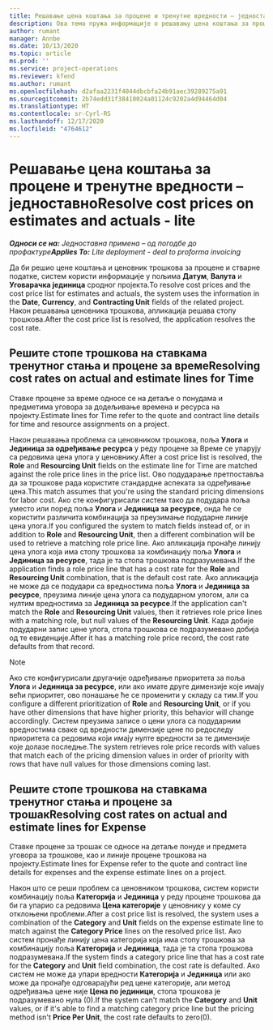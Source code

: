 ```yaml
---
title: Решавање цена коштања за процене и тренутне вредности – једноставно
description: Ова тема пружа информације о решавању цена коштања за процене и тренутно стање.
author: rumant
manager: Annbe
ms.date: 10/13/2020
ms.topic: article
ms.prod: ''
ms.service: project-operations
ms.reviewer: kfend
ms.author: rumant
ms.openlocfilehash: d2afaa2231f4044dbcbfa24b91aec39289275a91
ms.sourcegitcommit: 2b74edd31f38410024a01124c9202a4d94464d04
ms.translationtype: HT
ms.contentlocale: sr-Cyrl-RS
ms.lasthandoff: 12/17/2020
ms.locfileid: "4764612"
---
```

# <a name="resolve-cost-prices-on-estimates-and-actuals---lite"></a><span data-ttu-id="86c2f-103">Решавање цена коштања за процене и тренутне вредности – једноставно</span><span class="sxs-lookup"><span data-stu-id="86c2f-103">Resolve cost prices on estimates and actuals - lite</span></span>

<span data-ttu-id="86c2f-104">_**Односи се на:** Једноставна примена – од погодбе до профактуре_</span><span class="sxs-lookup"><span data-stu-id="86c2f-104">_**Applies To:** Lite deployment - deal to proforma invoicing_</span></span>

<span data-ttu-id="86c2f-105">Да би решио цене коштања и ценовник трошкова за процене и стварне податке, систем користи информације у пољима **Датум**, **Валута** и **Уговарачка јединица** сродног пројекта.</span><span class="sxs-lookup"><span data-stu-id="86c2f-105">To resolve cost prices and the cost price list for estimates and actuals, the system uses the information in the **Date**, **Currency**, and **Contracting Unit** fields of the related project.</span></span> <span data-ttu-id="86c2f-106">Након решавања ценовника трошкова, апликација решава стопу трошкова.</span><span class="sxs-lookup"><span data-stu-id="86c2f-106">After the cost price list is resolved, the application resolves the cost rate.</span></span>

## <a name="resolving-cost-rates-on-actual-and-estimate-lines-for-time"></a><span data-ttu-id="86c2f-107">Решите стопе трошкова на ставкама тренутног стања и процене за време</span><span class="sxs-lookup"><span data-stu-id="86c2f-107">Resolving cost rates on actual and estimate lines for Time</span></span>

<span data-ttu-id="86c2f-108">Ставке процене за време односе се на детаље о понудама и предметима уговора за додељивање времена и ресурса на пројекту.</span><span class="sxs-lookup"><span data-stu-id="86c2f-108">Estimate lines for Time refer to the quote and contract line details for time and resource assignments on a project.</span></span>

<span data-ttu-id="86c2f-109">Након решавања проблема са ценовником трошкова, поља **Улога** и **Јединица за одређивање ресурса** у реду процене за Време се упарују са редовима цена улога у ценовнику.</span><span class="sxs-lookup"><span data-stu-id="86c2f-109">After a cost price list is resolved, the **Role** and **Resourcing Unit** fields on the estimate line for Time are matched against the role price lines in the price list.</span></span> <span data-ttu-id="86c2f-110">Ово подударање претпоставља да за трошкове рада користите стандардне аспеката за одређивање цена.</span><span class="sxs-lookup"><span data-stu-id="86c2f-110">This match assumes that you're using the standard pricing dimensions for labor cost.</span></span> <span data-ttu-id="86c2f-111">Ако сте конфигурисали систем тако да подудара поља уместо или поред поља **Улога** и **Јединица за ресурсе**, онда ће се користити различита комбинација за преузимање подударне линије цена улога.</span><span class="sxs-lookup"><span data-stu-id="86c2f-111">If you configured the system to match fields instead of, or in addition to **Role** and **Resourcing Unit**, then a different combination will be used to retrieve a matching role price line.</span></span> <span data-ttu-id="86c2f-112">Ако апликација пронађе линију цена улога која има стопу трошкова за комбинацију поља **Улога** и **Јединица за ресурсе**, тада је та стопа трошкова подразумевана.</span><span class="sxs-lookup"><span data-stu-id="86c2f-112">If the application finds a role price line that has a cost rate for the **Role** and **Resourcing Unit** combination, that is the default cost rate.</span></span> <span data-ttu-id="86c2f-113">Ако апликација не може да се подудари са вредностима поља **Улога** и **Јединица за ресурсе**, преузима линије цена улога са подударном улогом, али са нултим вредностима за **Јединица за ресурсе**.</span><span class="sxs-lookup"><span data-stu-id="86c2f-113">If the application can't match the **Role** and **Resourcing Unit** values, then it retrieves role price lines with a matching role, but null values of the **Resourcing Unit**.</span></span> <span data-ttu-id="86c2f-114">Када добије подударни запис цене улога, стопа трошкова се подразумевано добија од те евиденције.</span><span class="sxs-lookup"><span data-stu-id="86c2f-114">After it has a matching role price record, the cost rate defaults from that record.</span></span> 

> [!NOTE]
> <span data-ttu-id="86c2f-115">Ако сте конфигурисали другачије одређивање приоритета за поља **Улога** и **Јединица за ресурсе**, или ако имате друге димензије које имају већи приоритет, ово понашање ће се променити у складу са тим.</span><span class="sxs-lookup"><span data-stu-id="86c2f-115">If you configure a different prioritization of **Role** and **Resourcing Unit**, or if you have other dimensions that have higher priority, this behavior will change accordingly.</span></span> <span data-ttu-id="86c2f-116">Систем преузима записе о цени улога са подударним вредностима сваке од вредности димензије цене по редоследу приоритета са редовима који имају нулте вредности за те димензије које долазе последње.</span><span class="sxs-lookup"><span data-stu-id="86c2f-116">The system retrieves role price records with values that match each of the pricing dimension values in order of priority with rows that have null values for those dimensions coming last.</span></span>

## <a name="resolving-cost-rates-on-actual-and-estimate-lines-for-expense"></a><span data-ttu-id="86c2f-117">Решите стопе трошкова на ставкама тренутног стања и процене за трошак</span><span class="sxs-lookup"><span data-stu-id="86c2f-117">Resolving cost rates on actual and estimate lines for Expense</span></span>

<span data-ttu-id="86c2f-118">Ставке процене за трошак се односе на детаље понуде и предмета уговора за трошкове, као и линије процене трошкова на пројекту.</span><span class="sxs-lookup"><span data-stu-id="86c2f-118">Estimate lines for Expense refer to the quote and contract line details for expenses and the expense estimate lines on a project.</span></span>

<span data-ttu-id="86c2f-119">Након што се реши проблем са ценовником трошкова, систем користи комбинацију поља **Категорија** и **Јединица** у реду процене трошкова да би га упарио са редовима **Цена категорије** у ценовнику у коме су отклоњени проблеми.</span><span class="sxs-lookup"><span data-stu-id="86c2f-119">After a cost price list is resolved, the system uses a combination of the **Category** and **Unit** fields on the expense estimate line to match against the **Category Price** lines on the resolved price list.</span></span> <span data-ttu-id="86c2f-120">Ако систем пронађе линију цена категорија која има стопу трошкова за комбинацију поља **Категорија** и **Јединица**, тада је та стопа трошкова подразумевана.</span><span class="sxs-lookup"><span data-stu-id="86c2f-120">If the system finds a category price line that has a cost rate for the **Category** and **Unit** field combination, the cost rate is defaulted.</span></span> <span data-ttu-id="86c2f-121">Ако систем не може да упари вредности **Категорија** и **Јединица** или ако може да пронађе одговарајући ред цене категорије, али метод одређивања цене није **Цена по јединици**, стопа трошкова је подразумевано нула (0).</span><span class="sxs-lookup"><span data-stu-id="86c2f-121">If the system can't match the **Category** and **Unit** values, or if it's able to find a matching category price line but the pricing method isn't **Price Per Unit**, the cost rate defaults to zero(0).</span></span>

